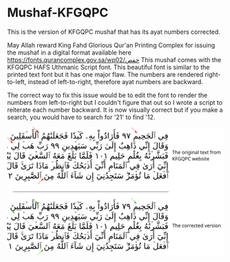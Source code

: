 # Mushaf-KFGQPC
This is the version of KFGQPC mushaf that has its ayat numbers corrected.

May Allah reward King Fahd Glorious Qur'an Printing Complex for issuing the mushaf in a digital format available here https://fonts.qurancomplex.gov.sa/wp02/حفص
This mushaf comes with the KFGQPC HAFS Uthmanic Script font. This beautiful font is similar to the printed text font but it has one major flaw.  The numbers are rendered right-to-left, instead of left-to-right, therefore ayat numbers are backward. 

The correct way to fix this issue would be to edit the font to render the numbers from left-to-right but I couldn't figure that out so I wrote a script to reiterate each number backward. It is now visually correct but if you make a search, you would have to search for '21' to find '12.

![Image of MushafDiff](/mushafdiff.svg)
